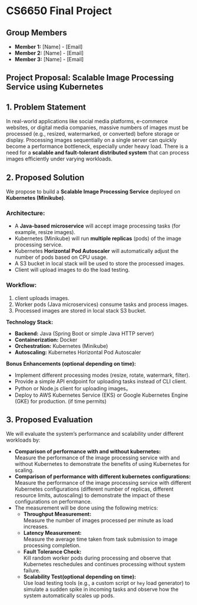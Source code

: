 # CS6650 Final Project

## Group Members

- **Member 1:** [Name] - [Email]
- **Member 2:** [Name] - [Email]
- **Member 3:** [Name] - [Email]

## Project Proposal: Scalable Image Processing Service using Kubernetes
## 1. Problem Statement
In real-world applications like social media platforms, e-commerce websites, or digital media companies, massive numbers of images must be processed (e.g., resized, watermarked, or converted) before storage or display. Processing images sequentially on a single server can quickly become a performance bottleneck, especially under heavy load.
There is a need for a **scalable and fault-tolerant distributed system** that can process images efficiently under varying workloads.

## 2. Proposed Solution
We propose to build a **Scalable Image Processing Service** deployed on **Kubernetes (Minikube)**.

### Architecture:
- A **Java-based microservice** will accept image processing tasks (for example, resize images).
- Kubernetes (Minikube) will run **multiple replicas** (pods) of the image processing service.
- Kubernetes **Horizontal Pod Autoscaler** will automatically adjust the number of pods based on CPU usage.
- A S3 bucket in local stack will be used to store the processed images.
- Client will upload images to do the load testing.

### Workflow:
1. client uploads images.
2. Worker pods (Java microservices) consume tasks and process images.
3. Processed images are stored in local stack S3 bucket.

**Technology Stack:**
- **Backend:** Java (Spring Boot or simple Java HTTP server)
- **Containerization:** Docker
- **Orchestration:** Kubernetes (Minikube)
- **Autoscaling:** Kubernetes Horizontal Pod Autoscaler

**Bonus Enhancements (optional depending on time):**
- Implement different processing modes (resize, rotate, watermark, filter).
- Provide a simple API endpoint for uploading tasks instead of CLI client.
- Python or Node.js client for uploading images。
- Deploy to AWS Kubernetes Service (EKS) or Google Kubernetes Engine (GKE) for production. (if time permits)

## 3. Proposed Evaluation
We will evaluate the system’s performance and scalability under different workloads by:
- **Comparison of performance with and without kubernetes:**  
  Measure the performance of the image processing service with and without Kubernetes to demonstrate the benefits of using Kubernetes for scaling.
- **Comparison of performance with different kubernetes configurations:**  
  Measure the performance of the image processing service with different Kubernetes configurations (different number of replicas, different resource limits, autoscaling) to demonstrate the impact of these configurations on performance.
- The measurement will be done using the following metrics:
  - **Throughput Measurement:**  
    Measure the number of images processed per minute as load increases.
  - **Latency Measurement:**  
    Measure the average time taken from task submission to image processing completion.
  - **Fault Tolerance Check:**  
    Kill random worker pods during processing and observe that Kubernetes reschedules and continues processing without system failure.
  - **Scalability Test(optional depending on time):**  
    Use load testing tools (e.g., a custom script or `hey` load generator) to simulate a sudden spike in incoming tasks and observe how the system automatically scales up pods.